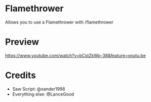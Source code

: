 
# Flamethrower
Allows you to use a Flamethrower with /flamethrower
# Preview
https://www.youtube.com/watch?v=bCstZkWp-38&feature=youtu.be
# Credits
- Saw Script: @xander1998
- Everything else: @LanceGood
